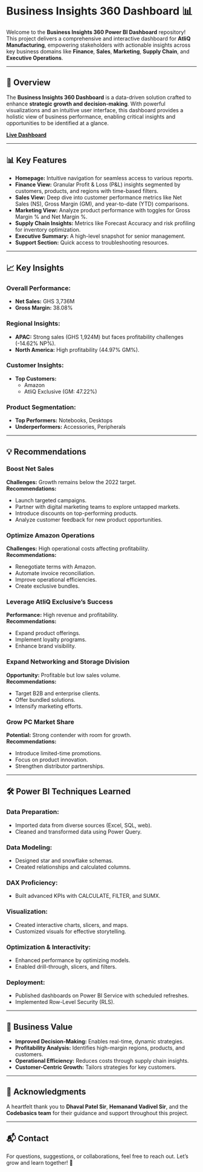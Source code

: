 # Business Insights 360 Dashboard 📊  

Welcome to the **Business Insights 360 Power BI Dashboard** repository! This project delivers a comprehensive and interactive dashboard for **AtliQ Manufacturing**, empowering stakeholders with actionable insights across key business domains like **Finance**, **Sales**, **Marketing**, **Supply Chain**, and **Executive Operations**.

---

## 🌟 Overview  

The **Business Insights 360 Dashboard** is a data-driven solution crafted to enhance **strategic growth and decision-making**. With powerful visualizations and an intuitive user interface, this dashboard provides a holistic view of business performance, enabling critical insights and opportunities to be identified at a glance.  

**[Live Dashboard](https://app.powerbi.com/view?r=eyJrIjoiM2I4YTM3NDMtMGEzZi00NjQ4LTliOGEtM2JjZWMzNmQ0N2FjIiwidCI6ImM2ZTU0OWIzLTVmNDUtNDAzMi1hYWU5LWQ0MjQ0ZGM1YjJjNCJ9)**  

---

## 📊 Key Features  

- **Homepage:** Intuitive navigation for seamless access to various reports.  
- **Finance View:** Granular Profit & Loss (P&L) insights segmented by customers, products, and regions with time-based filters.  
- **Sales View:** Deep dive into customer performance metrics like Net Sales (NS), Gross Margin (GM), and year-to-date (YTD) comparisons.  
- **Marketing View:** Analyze product performance with toggles for Gross Margin % and Net Margin %.  
- **Supply Chain Insights:** Metrics like Forecast Accuracy and risk profiling for inventory optimization.  
- **Executive Summary:** A high-level snapshot for senior management.  
- **Support Section:** Quick access to troubleshooting resources.  

---

## 📈 Key Insights  

### Overall Performance:  
- **Net Sales:** GHS 3,736M  
- **Gross Margin:** 38.08%  

### Regional Insights:  
- **APAC:** Strong sales (GHS 1,924M) but faces profitability challenges (-14.62% NP%).  
- **North America:** High profitability (44.97% GM%).  

### Customer Insights:  
- **Top Customers:**  
  - Amazon  
  - AtliQ Exclusive (GM: 47.22%)  

### Product Segmentation:  
- **Top Performers:** Notebooks, Desktops  
- **Underperformers:** Accessories, Peripherals  

---

## 💡 Recommendations  

### Boost Net Sales  
**Challenges:** Growth remains below the 2022 target.  
**Recommendations:**  
- Launch targeted campaigns.  
- Partner with digital marketing teams to explore untapped markets.  
- Introduce discounts on top-performing products.  
- Analyze customer feedback for new product opportunities.  

### Optimize Amazon Operations  
**Challenges:** High operational costs affecting profitability.  
**Recommendations:**  
- Renegotiate terms with Amazon.  
- Automate invoice reconciliation.  
- Improve operational efficiencies.  
- Create exclusive bundles.  

### Leverage AtliQ Exclusive’s Success  
**Performance:** High revenue and profitability.  
**Recommendations:**  
- Expand product offerings.  
- Implement loyalty programs.  
- Enhance brand visibility.  

### Expand Networking and Storage Division  
**Opportunity:** Profitable but low sales volume.  
**Recommendations:**  
- Target B2B and enterprise clients.  
- Offer bundled solutions.  
- Intensify marketing efforts.  

### Grow PC Market Share  
**Potential:** Strong contender with room for growth.  
**Recommendations:**  
- Introduce limited-time promotions.  
- Focus on product innovation.  
- Strengthen distributor partnerships.  

---

## 🛠️ Power BI Techniques Learned  

### Data Preparation:  
- Imported data from diverse sources (Excel, SQL, web).  
- Cleaned and transformed data using Power Query.  

### Data Modeling:  
- Designed star and snowflake schemas.  
- Created relationships and calculated columns.  

### DAX Proficiency:  
- Built advanced KPIs with CALCULATE, FILTER, and SUMX.  

### Visualization:  
- Created interactive charts, slicers, and maps.  
- Customized visuals for effective storytelling.  

### Optimization & Interactivity:  
- Enhanced performance by optimizing models.  
- Enabled drill-through, slicers, and filters.  

### Deployment:  
- Published dashboards on Power BI Service with scheduled refreshes.  
- Implemented Row-Level Security (RLS).  

---

## 🚀 Business Value  

- **Improved Decision-Making:** Enables real-time, dynamic strategies.  
- **Profitability Analysis:** Identifies high-margin regions, products, and customers.  
- **Operational Efficiency:** Reduces costs through supply chain insights.  
- **Customer-Centric Growth:** Tailors strategies for key customers.  

---

## 🙏 Acknowledgments  

A heartfelt thank you to **Dhaval Patel Sir**, **Hemanand Vadivel Sir**, and the **Codebasics team** for their guidance and support throughout this project.  

---

## 📬 Contact  

For questions, suggestions, or collaborations, feel free to reach out. Let’s grow and learn together! 🚀  
